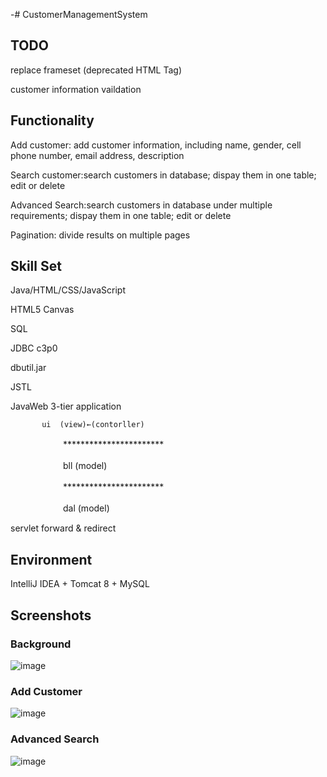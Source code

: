 -# CustomerManagementSystem

## TODO
replace frameset (deprecated HTML Tag)

customer information vaildation

## Functionality

Add customer: add customer information, including name, gender, cell phone number, email address, description

Search customer:search customers in database; dispay them in one table; edit or delete 

Advanced Search:search customers in database under multiple requirements; dispay them in one table; edit or delete 

Pagination: divide results on multiple pages

## Skill Set
Java/HTML/CSS/JavaScript

HTML5 Canvas

SQL

JDBC c3p0

dbutil.jar

JSTL

JavaWeb 3-tier application 


           ui  (view)←(contorller)

　　　　　　***********************

　　　　　　bll  (model)

　　　　　　***********************

　　　　　　dal (model)
      
      
servlet forward & redirect


## Environment 

IntelliJ IDEA + Tomcat 8 + MySQL 

## Screenshots

### Background

![image](https://github.com/DouglasChenH/CustomerManagementSystem/raw/master/screenshots/background.png)

### Add Customer

![image](https://github.com/DouglasChenH/CustomerManagementSystem/raw/master/screenshots/addCustomer.png)

### Advanced Search

![image](https://github.com/DouglasChenH/CustomerManagementSystem/raw/master/screenshots/advancedSearch.png)

